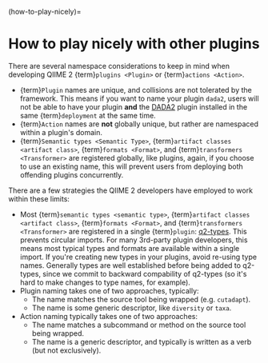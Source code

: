 (how-to-play-nicely)=
# How to play nicely with other plugins

There are several namespace considerations to keep in mind when developing
QIIME 2 {term}`plugins <Plugin>` or {term}`actions <Action>`.

- {term}`Plugin` names are unique, and collisions are not tolerated by the framework.
  This means if you want to name your plugin ``dada2``, users will not be able to have your plugin **and** the [DADA2](https://github.com/qiime2/q2-dada2) plugin installed in the same {term}`deployment` at the same time.
- {term}`Action` names are **not** globally unique, but rather are namespaced within a plugin's domain.
- {term}`Semantic types <Semantic Type>`, {term}`artifact classes <artifact class>`, {term}`formats <Format>`, and {term}`transformers <Transformer>` are registered globally, like plugins, again, if you choose to use an existing name, this will prevent users from deploying both offending plugins concurrently.

There are a few strategies the QIIME 2 developers have employed to work within
these limits:

- Most {term}`semantic types <semantic type>`, {term}`artifact classes <artifact class>`, {term}`formats <Format>`, and {term}`transformers <Transformer>` are registered in a single {term}`plugin`: [q2-types](https://github.com/qiime2/q2-types).
  This prevents circular imports.
  For many 3rd-party plugin developers, this means most typical types and formats are available within a single import.
  If you're creating new types in your plugins, avoid re-using type names.
  Generally types are well established before being added to q2-types, since we commit to backward compability of q2-types (so it's hard to make changes to type names, for example).
- Plugin naming takes one of two approaches, typically:
   - The name matches the source tool being wrapped (e.g. `cutadapt`).
   - The name is some generic descriptor, like `diversity` or `taxa`.
- Action naming typically takes one of two approaches:
   - The name matches a subcommand or method on the source tool being wrapped.
   - The name is a generic descriptor, and typically is written as a verb (but not exclusively).
